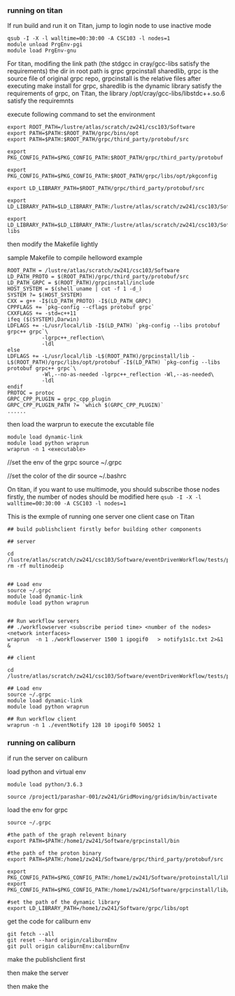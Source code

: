 ### running on titan

If run build and run it on Titan, jump to login node to use inactive mode

```
qsub -I -X -l walltime=00:30:00 -A CSC103 -l nodes=1
module unload PrgEnv-pgi
module load PrgEnv-gnu
```

For titan, modifing the link path (the stdgcc in cray/gcc-libs satisfy the requirements)
the dir in root path is grpc  grpcinstall  sharedlib, grpc is the source file of original grpc repo, grpcinstall is the relative files after executing make install for grpc, sharedlib is the dynamic library satisfy the requirements of grpc, on Titan, the library /opt/cray/gcc-libs/libstdc++.so.6 satisfy the requiremnts

execute following command to set the environment

```
export ROOT_PATH=/lustre/atlas/scratch/zw241/csc103/Software
export PATH=$PATH:$ROOT_PATH/grpc/bins/opt
export PATH=$PATH:$ROOT_PATH/grpc/third_party/protobuf/src

export PKG_CONFIG_PATH=$PKG_CONFIG_PATH:$ROOT_PATH/grpc/third_party/protobuf

export PKG_CONFIG_PATH=$PKG_CONFIG_PATH:$ROOT_PATH/grpc/libs/opt/pkgconfig

export LD_LIBRARY_PATH=$ROOT_PATH/grpc/third_party/protobuf/src

export LD_LIBRARY_PATH=$LD_LIBRARY_PATH:/lustre/atlas/scratch/zw241/csc103/Software/grpc/libs/opt

export LD_LIBRARY_PATH=$LD_LIBRARY_PATH:/lustre/atlas/scratch/zw241/csc103/Software/sharedlib/gcc-libs
```
then modify the Makefile lightly

sample Makefile to compile helloword example

```
ROOT_PATH = /lustre/atlas/scratch/zw241/csc103/Software
LD_PATH_PROTO = $(ROOT_PATH)/grpc/third_party/protobuf/src
LD_PATH_GRPC = $(ROOT_PATH)/grpcinstall/include
HOST_SYSTEM = $(shell uname | cut -f 1 -d_)
SYSTEM ?= $(HOST_SYSTEM)
CXX = g++ -I$(LD_PATH_PROTO) -I$(LD_PATH_GRPC)
CPPFLAGS += `pkg-config --cflags protobuf grpc`
CXXFLAGS += -std=c++11
ifeq ($(SYSTEM),Darwin)
LDFLAGS += -L/usr/local/lib -I$(LD_PATH) `pkg-config --libs protobuf grpc++ grpc`\
           -lgrpc++_reflection\
           -ldl
else
LDFLAGS += -L/usr/local/lib -L$(ROOT_PATH)/grpcinstall/lib -L$(ROOT_PATH)/grpc/libs/opt/protobuf -I$(LD_PATH) `pkg-config --libs protobuf grpc++ grpc`\
           -Wl,--no-as-needed -lgrpc++_reflection -Wl,--as-needed\
           -ldl
endif
PROTOC = protoc
GRPC_CPP_PLUGIN = grpc_cpp_plugin
GRPC_CPP_PLUGIN_PATH ?= `which $(GRPC_CPP_PLUGIN)`
......

```

then load the warprun to execute the excutable file

```
module load dynamic-link
module load python wraprun
wraprun -n 1 <executable>
```

//set the env of the grpc
source ~/.grpc

//set the color of the dir
source ~/.bashrc

On titan, if you want to use multimode, you should subscribe those nodes firstly, the number of nodes should be modified here `qsub -I -X -l walltime=00:30:00 -A CSC103 -l nodes=1`



This is the exmple of running one server one client case on Titan

```
## build publishclient firstly befor building other components

## server

cd /lustre/atlas/scratch/zw241/csc103/Software/eventDrivenWorkflow/tests/performance
rm -rf multinodeip


## Load env
source ~/.grpc
module load dynamic-link
module load python wraprun


## Run workflow servers
## ./workflowserver <subscribe period time> <number of the nodes> <network interfaces>
wraprun  -n 1 ./workflowserver 1500 1 ipogif0   > notify1s1c.txt 2>&1 &

## client

cd /lustre/atlas/scratch/zw241/csc103/Software/eventDrivenWorkflow/tests/performance

## Load env
source ~/.grpc
module load dynamic-link
module load python wraprun

## Run workflow client
wraprun -n 1 ./eventNotify 128 10 ipogif0 50052 1

```



### running on caliburn

if run the server on caliburn

load python and virtual env

```
module load python/3.6.3

source /project1/parashar-001/zw241/GridMoving/gridsim/bin/activate
```

load the env for grpc 

```
source ~/.grpc
```

```
#the path of the graph relevent binary
export PATH=$PATH:/home1/zw241/Software/grpcinstall/bin

#the path of the proton binary
export PATH=$PATH:/home1/zw241/Software/grpc/third_party/protobuf/src

export PKG_CONFIG_PATH=$PKG_CONFIG_PATH:/home1/zw241/Software/protoinstall/lib/pkgconfig
export PKG_CONFIG_PATH=$PKG_CONFIG_PATH:/home1/zw241/Software/grpcinstall/lib/pkgconfig

#set the path of the dynamic library
export LD_LIBRARY_PATH=/home1/zw241/Software/grpc/libs/opt
```

get the code for caliburn env

```
git fetch --all
git reset --hard origin/caliburnEnv
git pull origin caliburnEnv:caliburnEnv
```

make the publishclient first 

then make the server 

then make the 







